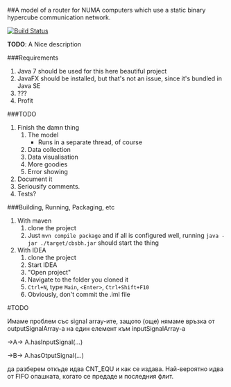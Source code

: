 ##A model of a router for NUMA computers which use a static binary hypercube communication network.

[![Build Status](https://travis-ci.org/chilyashev/CrossbarSwitchBinaryHyperCube.svg?branch=master)](https://travis-ci.org/chilyashev/CrossbarSwitchBinaryHyperCube)

**TODO**: A Nice description


###Requirements
1. Java 7 should be used for this here beautiful project
2. JavaFX should be installed, but that's not an issue, since it's bundled in Java SE
3. ???
4. Profit


###TODO
1. Finish the damn thing
    1. The model
        - Runs in a separate thread, of course
    2. Data collection
    3. Data visualisation
    4. More goodies
    5. Error showing
2. Document it
3. Seriousify comments.
4. Tests?


###Building, Running, Packaging, etc

1. With maven
    1. clone the project
    2. Just `mvn compile package` and if all is configured well, running `java -jar ./target/cbsbh.jar` should start the thing
2. With IDEA
    1. clone the project
    2. Start IDEA
    3. "Open project"
    4. Navigate to the folder you cloned it
    5. `Ctrl+N`, type `Main`, `<Enter>`, `Ctrl+Shift+F10`
    6. Obviously, don't commit the .iml file



#TODO


Имаме проблем със signal array-ите, защото (още) нямаме връзка от outputSignalArray-а на един елемент към inputSignalArray-а


->А->
A.hasInputSignal(...)

->B->
A.hasOtputSignal(...)


да разберем откъде идва CNT_EQU и как се издава.
Най-вероятно идва от FIFO опашката, когато се предаде и последния флит.